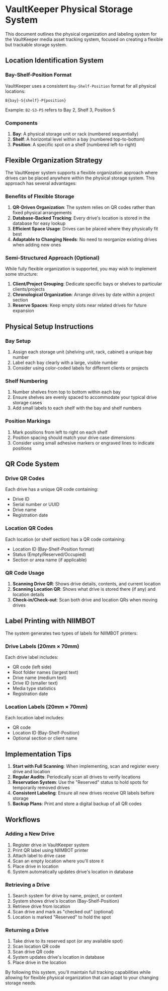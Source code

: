 # VaultKeeper Physical Storage System

This document outlines the physical organization and labeling system for the VaultKeeper media asset tracking system, focused on creating a flexible but trackable storage system.

## Location Identification System

### Bay-Shelf-Position Format

VaultKeeper uses a consistent `Bay-Shelf-Position` format for all physical locations:

```
B{bay}-S{shelf}-P{position}
```

Example: `B2-S3-P5` refers to Bay 2, Shelf 3, Position 5

### Components

1. **Bay**: A physical storage unit or rack (numbered sequentially)
2. **Shelf**: A horizontal level within a bay (numbered top-to-bottom)
3. **Position**: A specific spot on a shelf (numbered left-to-right)

## Flexible Organization Strategy

The VaultKeeper system supports a flexible organization approach where drives can be placed anywhere within the physical storage system. This approach has several advantages:

### Benefits of Flexible Storage

1. **QR-Driven Organization**: The system relies on QR codes rather than fixed physical arrangements
2. **Database-Backed Tracking**: Every drive's location is stored in the database for easy lookup
3. **Efficient Space Usage**: Drives can be placed where they physically fit best
4. **Adaptable to Changing Needs**: No need to reorganize existing drives when adding new ones

### Semi-Structured Approach (Optional)

While fully flexible organization is supported, you may wish to implement some structure:

1. **Client/Project Grouping**: Dedicate specific bays or shelves to particular clients/projects
2. **Chronological Organization**: Arrange drives by date within a project section
3. **Reserve Spaces**: Keep empty slots near related drives for future expansion

## Physical Setup Instructions

### Bay Setup

1. Assign each storage unit (shelving unit, rack, cabinet) a unique bay number
2. Label each bay clearly with a large, visible number
3. Consider using color-coded labels for different clients or projects

### Shelf Numbering

1. Number shelves from top to bottom within each bay
2. Ensure shelves are evenly spaced to accommodate your typical drive storage cases
3. Add small labels to each shelf with the bay and shelf numbers

### Position Markings

1. Mark positions from left to right on each shelf
2. Position spacing should match your drive case dimensions
3. Consider using small adhesive markers or engraved lines to indicate positions

## QR Code System

### Drive QR Codes

Each drive has a unique QR code containing:

- Drive ID
- Serial number or UUID
- Drive name
- Registration date

### Location QR Codes

Each location (or shelf section) has a QR code containing:

- Location ID (Bay-Shelf-Position format)
- Status (Empty/Reserved/Occupied)
- Section or area name (if applicable)

### QR Code Usage

1. **Scanning Drive QR**: Shows drive details, contents, and current location
2. **Scanning Location QR**: Shows what drive is stored there (if any) and location details
3. **Check-in/Check-out**: Scan both drive and location QRs when moving drives

## Label Printing with NIIMBOT

The system generates two types of labels for NIIMBOT printers:

### Drive Labels (20mm × 70mm)

Each drive label includes:
- QR code (left side)
- Root folder names (largest text)
- Drive name (medium text) 
- Drive ID (smaller text)
- Media type statistics
- Registration date

### Location Labels (20mm × 70mm)

Each location label includes:
- QR code
- Location ID (Bay-Shelf-Position)
- Optional section or client name

## Implementation Tips

1. **Start with Full Scanning**: When implementing, scan and register every drive and location
2. **Regular Audits**: Periodically scan all drives to verify locations
3. **Reservation System**: Use the "Reserved" status to hold spots for temporarily removed drives
4. **Consistent Labeling**: Ensure all new drives receive QR labels before storage
5. **Backup Plans**: Print and store a digital backup of all QR codes

## Workflows

### Adding a New Drive

1. Register drive in VaultKeeper system
2. Print QR label using NIIMBOT printer
3. Attach label to drive case
4. Scan an empty location where you'll store it
5. Place drive in location
6. System automatically updates drive's location in database

### Retrieving a Drive

1. Search system for drive by name, project, or content
2. System shows drive's location (Bay-Shelf-Position)
3. Retrieve drive from location
4. Scan drive and mark as "checked out" (optional)
5. Location is marked "Reserved" to hold the spot

### Returning a Drive

1. Take drive to its reserved spot (or any available spot)
2. Scan location QR code
3. Scan drive QR code
4. System updates drive's location in database
5. Place drive in the location

By following this system, you'll maintain full tracking capabilities while allowing for flexible physical organization that can adapt to your changing storage needs.